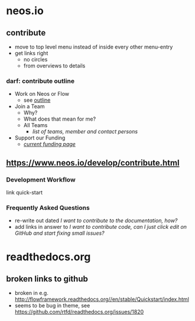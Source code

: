 # neos.io

## contribute

* move to top level menu instead of inside every other menu-entry
* get links right
  * no circles
  * from overviews to details
  
### darf: contribute outline

* Work on Neos or Flow
  * see [outline]()
* Join a Team
  * Why?
  * What does that mean for me?
  * All Teams
    * *list of teams, member and contact persons*
* Support our Funding
  * *[current funding page](https://www.neos.io/join/support-neos-project.html)*

## https://www.neos.io/develop/contribute.html

### Development Workflow

link quick-start

### Frequently Asked Questions

* re-write out dated *I want to contribute to the documentation, how?*
* add links in answer to *I want to contribute code, can I just click edit on GitHub and start fixing small issues?*

# readthedocs.org

## broken links to github

* broken in e.g. http://flowframework.readthedocs.org//en/stable/Quickstart/index.html
* seems to be bug in theme, see https://github.com/rtfd/readthedocs.org/issues/1820